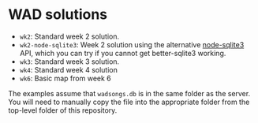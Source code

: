 # WAD solutions

- `wk2`: Standard week 2 solution.
- `wk2-node-sqlite3`: Week 2 solution using the alternative [node-sqlite3](https://github.com/TryGhost/node-sqlite3) API, which you can try if you cannot get better-sqlite3 working.
- `wk3`: Standard week 3 solution.
- `wk4`: Standard week 4 solution
- `wk6`: Basic map from week 6 

The examples assume that `wadsongs.db` is in the same folder as the server. You will need to manually copy the file into the appropriate folder from the top-level folder of this repository.
